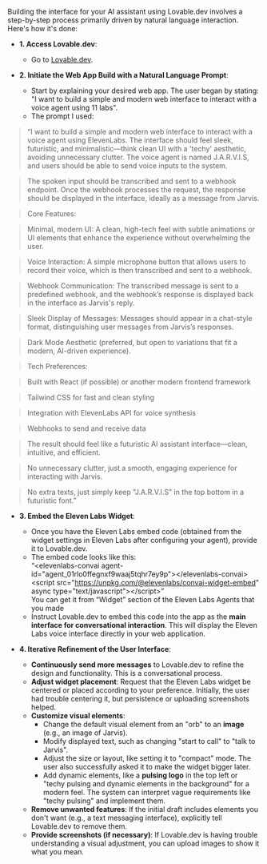 Building the interface for your AI assistant using Lovable.dev involves a step-by-step process primarily driven by natural language interaction. Here's how it's done:

* **1\. Access Lovable.dev**:

  * Go to [Lovable.dev](https://lovable.dev/).   
* **2\. Initiate the Web App Build with a Natural Language Prompt**:

  * Start by explaining your desired web app. The user began by stating: "I want to build a simple and modern web interface to interact with a voice agent using 11 labs".  
  * The prompt I used:

 > “I want to build a simple and modern web interface to interact with a voice agent using
 ElevenLabs. The interface should feel sleek, futuristic, and minimalistic—think clean UI with a 'techy' aesthetic, avoiding unnecessary clutter.
> The voice agent is named J.A.R.V.I.S, and users should be able to send voice inputs to the system.

> The spoken input should be transcribed and sent to a webhook endpoint. Once the webhook processes the request, the response should be displayed in the interface, ideally as a message from Jarvis.

>  Core Features:

> Minimal, modern UI: A clean, high-tech feel with subtle animations or UI elements that enhance the experience without overwhelming the user.

>  Voice Interaction: A simple microphone button that allows users to record their voice, which is then transcribed and sent to a webhook.

> Webhook Communication: The transcribed message is sent to a predefined webhook, and the webhook’s response is displayed back in the interface as Jarvis's reply.

>  Sleek Display of Messages: Messages should appear in a chat-style format, distinguishing user messages from Jarvis’s responses.

>  Dark Mode Aesthetic (preferred, but open to variations that fit a modern, AI-driven experience).

>  Tech Preferences:

>  Built with React (if possible) or another modern frontend framework

>  Tailwind CSS for fast and clean styling

>  Integration with ElevenLabs API for voice synthesis

>  Webhooks to send and receive data

>  The result should feel like a futuristic AI assistant interface—clean, intuitive, and efficient.

>  No unnecessary clutter, just a smooth, engaging experience for interacting with Jarvis.

>  No extra texts, just simply keep "J.A.R.V.I.S" in the top bottom in a futuristic font.”

* **3\. Embed the Eleven Labs Widget**:

  * Once you have the Eleven Labs embed code (obtained from the widget settings in Eleven Labs after configuring your agent), provide it to Lovable.dev.  
  * The embed code looks like this:   
    “\<elevenlabs-convai agent-id="agent\_01rlo0ffegnxf9waaj5tqhr7ey9p"\>\</elevenlabs-convai\>\<script src="https://unpkg.com/@elevenlabs/convai-widget-embed" async type="text/javascript"\>\</script\>”  
    You can get it from “Widget” section of the Eleven Labs Agents that you made  
  * Instruct Lovable.dev to embed this code into the app as the **main interface for conversational interaction**. This will display the Eleven Labs voice interface directly in your web application.  
      
* **4\. Iterative Refinement of the User Interface**:

  * **Continuously send more messages** to Lovable.dev to refine the design and functionality. This is a conversational process.  
  * **Adjust widget placement**: Request that the Eleven Labs widget be centered or placed according to your preference. Initially, the user had trouble centering it, but persistence or uploading screenshots helped.  
  * **Customize visual elements**:  
    * Change the default visual element from an "orb" to an **image** (e.g., an image of Jarvis).  
    * Modify displayed text, such as changing "start to call" to "talk to Jarvis".  
    * Adjust the size or layout, like setting it to "compact" mode. The user also successfully asked it to make the widget bigger later.  
    * Add dynamic elements, like a **pulsing logo** in the top left or "techy pulsing and dynamic elements in the background" for a modern feel. The system can interpret vague requirements like "techy pulsing" and implement them.  
  * **Remove unwanted features**: If the initial draft includes elements you don't want (e.g., a text messaging interface), explicitly tell Lovable.dev to remove them.  
  * **Provide screenshots (if necessary)**: If Lovable.dev is having trouble understanding a visual adjustment, you can upload images to show it what you mean.


